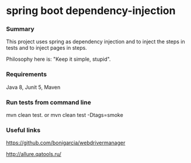 # spring boot dependency-injection
### Summary
This project uses spring as dependency injection and to inject the steps in tests and to inject pages in steps.

Philosophy here is: "Keep it simple, stupid".

### Requirements
Java 8, Junit 5, Maven

### Run tests from command line
mvn clean test. or mvn clean test -Dtags=smoke

### Useful links
https://github.com/bonigarcia/webdrivermanager

http://allure.qatools.ru/
